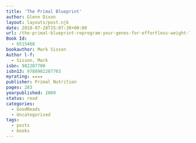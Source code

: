 ```yaml
---
title: 'The Primal Blueprint'
author: Glenn Dixon
layout: layouts/post.njk
date: 2018-07-28T15:07:38+00:00
url: /the-primal-blueprint-reprogram-your-genes-for-effortless-weight-loss-vibrant-health-and-boundless-energy/
Book Id:
  - 6515468
bookauthor: Mark Sisson
Author l-f:
  - Sisson, Mark
isbn: 982207700
isbn13: 9780982207703
myrating: ★★★★
publisher: Primal Nutrition
pages: 283
yearpublished: 2009
status: read
categories:
  - GoodReads
  - Uncategorized
tags:
  - posts
  - books
---
```

